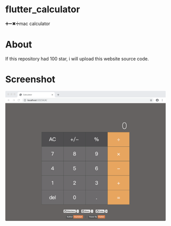 # flutter_calculator
➕➖✖➗mac calculator

# About

If this repository had 100 star, i will upload this website source code.

# Screenshot

![](images/screenshot.png)
